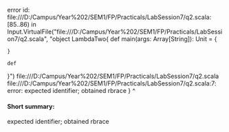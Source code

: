 error id: file:///D:/Campus/Year%202/SEM1/FP/Practicals/LabSession7/q2.scala:[85..86) in Input.VirtualFile("file:///D:/Campus/Year%202/SEM1/FP/Practicals/LabSession7/q2.scala", "object LambdaTwo{
    def main(args: Array[String]): Unit = {

    }

    def 
}")
file:///D:/Campus/Year%202/SEM1/FP/Practicals/LabSession7/q2.scala
file:///D:/Campus/Year%202/SEM1/FP/Practicals/LabSession7/q2.scala:7: error: expected identifier; obtained rbrace
}
^
#### Short summary: 

expected identifier; obtained rbrace